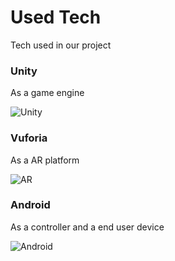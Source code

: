 # Used Tech

Tech used in our project

### Unity

As a game engine

![Unity](https://media.giphy.com/media/JjcwmMCb2Jtjq/giphy.gif)

### Vuforia

As a AR platform

![AR](https://media0.giphy.com/media/lvyao9Eutj8wE/giphy.gif?cid=790b76111d13ff3fadb0270cbb2eee5ba3adc0ec3b8cfd88&rid=giphy.gif)

### Android

As a controller and a end user device

![Android](https://camo.githubusercontent.com/dfd31987b15bf1358de28aaa60a20f2e28362fc1/68747470733a2f2f6d656469612e67697068792e636f6d2f6d656469612f336f6868776673776552614b735a6f3137572f67697068792e676966)

